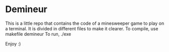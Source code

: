 # Demineur

This is a little repo that contains the code of a minesweeper game to play on a terminal.
It is divided in different files to make it clearer. To compile, use makefile demineur
To run, ./exe

Enjoy :)
